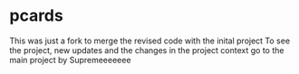 # pcards
This was just a fork to merge the revised code with the inital project
To see the project, new updates and the changes in the project context go to the main project by  Supremeeeeeee
